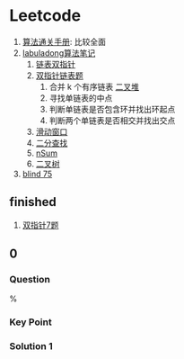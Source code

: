 # Leetcode

1. [算法通关手册](https://algo.itcharge.cn/): 比较全面
2. [labuladong算法笔记](https://labuladong.github.io/algo/home/)
   1. [链表双指针](https://www.bilibili.com/video/BV1q94y1X7vy/)
   2. [双指针链表题](https://labuladong.github.io/algo/di-yi-zhan-da78c/shou-ba-sh-8f30d/shuang-zhi-0f7cc/)
      1. 合并 k 个有序链表 [二叉堆](https://labuladong.github.io/algo/di-yi-zhan-da78c/shou-ba-sh-daeca/er-cha-dui-1a386/)
      2. 寻找单链表的中点
      3. 判断单链表是否包含环并找出环起点
      4. 判断两个单链表是否相交并找出交点
   3. [滑动窗口](https://labuladong.github.io/algo/di-ling-zh-bfe1b/wo-xie-le--f02cd/)
   4. [二分查找](https://labuladong.github.io/algo/di-ling-zh-bfe1b/wo-xie-le--3c789/)
   5. [nSum](https://labuladong.github.io/algo/di-ling-zh-bfe1b/yi-ge-fang-894da/)
   6. [二叉树](https://labuladong.github.io/algo/di-ling-zh-bfe1b/dong-ge-da-334dd/)
3. [blind 75](https://leetcode.com/discuss/general-discussion/460599/blind-75-leetcode-questions)

## finished

1. [双指针7题](https://labuladong.github.io/algo/di-ling-zh-bfe1b/shuang-zhi-fa4bd/)

## 0

### Question

%

### Key Point

### Solution 1

```java

```
